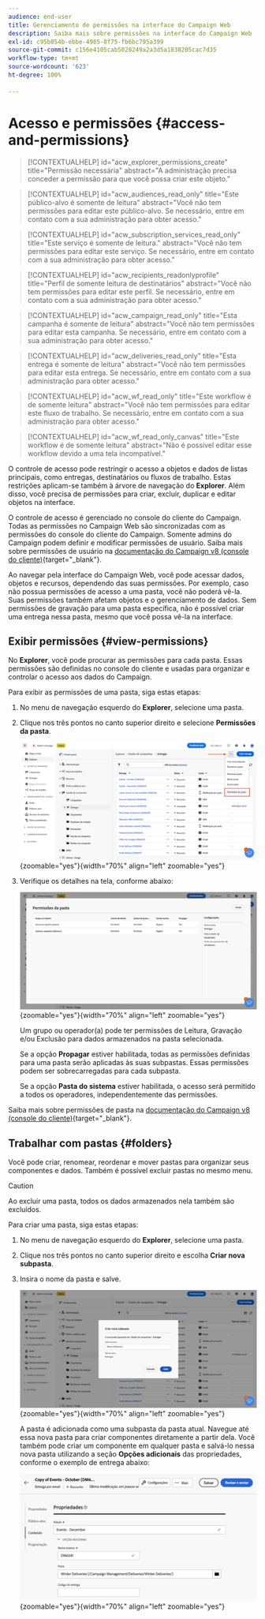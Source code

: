 ```yaml
---
audience: end-user
title: Gerenciamento de permissões na interface do Campaign Web
description: Saiba mais sobre permissões na interface do Campaign Web
exl-id: c95b854b-ebbe-4985-8f75-fb6bc795a399
source-git-commit: c156e4105cab5028249a2a3d5a1838205cac7d35
workflow-type: tm+mt
source-wordcount: '623'
ht-degree: 100%

---
```


# Acesso e permissões {#access-and-permissions}

>[!CONTEXTUALHELP]
>id="acw_explorer_permissions_create"
>title="Permissão necessária"
>abstract="A administração precisa conceder a permissão para que você possa criar este objeto."

>[!CONTEXTUALHELP]
>id="acw_audiences_read_only"
>title="Este público-alvo é somente de leitura"
>abstract="Você não tem permissões para editar este público-alvo. Se necessário, entre em contato com a sua administração para obter acesso."

>[!CONTEXTUALHELP]
>id="acw_subscription_services_read_only"
>title="Este serviço é somente de leitura."
>abstract="Você não tem permissões para editar este serviço. Se necessário, entre em contato com a sua administração para obter acesso."

>[!CONTEXTUALHELP]
>id="acw_recipients_readonlyprofile"
>title="Perfil de somente leitura de destinatários"
>abstract="Você não tem permissões para editar este perfil. Se necessário, entre em contato com a sua administração para obter acesso."

>[!CONTEXTUALHELP]
>id="acw_campaign_read_only"
>title="Esta campanha é somente de leitura"
>abstract="Você não tem permissões para editar esta campanha. Se necessário, entre em contato com a sua administração para obter acesso."

>[!CONTEXTUALHELP]
>id="acw_deliveries_read_only"
>title="Esta entrega é somente de leitura"
>abstract="Você não tem permissões para editar esta entrega. Se necessário, entre em contato com a sua administração para obter acesso."


>[!CONTEXTUALHELP]
>id="acw_wf_read_only"
>title="Este workflow é de somente leitura"
>abstract="Você não tem permissões para editar este fluxo de trabalho. Se necessário, entre em contato com a sua administração para obter acesso."

>[!CONTEXTUALHELP]
>id="acw_wf_read_only_canvas"
>title="Este workflow é de somente leitura"
>abstract="Não é possível editar esse workflow devido a uma tela incompatível."

O controle de acesso pode restringir o acesso a objetos e dados de listas principais, como entregas, destinatários ou fluxos de trabalho. Estas restrições aplicam-se também à árvore de navegação do **Explorer**. Além disso, você precisa de permissões para criar, excluir, duplicar e editar objetos na interface.

O controle de acesso é gerenciado no console do cliente do Campaign. Todas as permissões no Campaign Web são sincronizadas com as permissões do console do cliente do Campaign. Somente admins do Campaign podem definir e modificar permissões de usuário. Saiba mais sobre permissões de usuário na [documentação do Campaign v8 (console do cliente)](https://experienceleague.adobe.com/docs/campaign/campaign-v8/admin/permissions/gs-permissions.html?lang=pt-BR){target="_blank"}.

Ao navegar pela interface do Campaign Web, você pode acessar dados, objetos e recursos, dependendo das suas permissões. Por exemplo, caso não possua permissões de acesso a uma pasta, você não poderá vê-la. Suas permissões também afetam objetos e o gerenciamento de dados. Sem permissões de gravação para uma pasta específica, não é possível criar uma entrega nessa pasta, mesmo que você possa vê-la na interface.

## Exibir permissões {#view-permissions}

No **Explorer**, você pode procurar as permissões para cada pasta. Essas permissões são definidas no console do cliente e usadas para organizar e controlar o acesso aos dados do Campaign.

Para exibir as permissões de uma pasta, siga estas etapas:

1. No menu de navegação esquerdo do **Explorer**, selecione uma pasta.
1. Clique nos três pontos no canto superior direito e selecione **Permissões da pasta**.

   ![](assets/permissions-view-menu.png){zoomable=&quot;yes&quot;}{width="70%" align="left" zoomable="yes"}

1. Verifique os detalhes na tela, conforme abaixo:

   ![](assets/permissions-view-screen.png){zoomable=&quot;yes&quot;}{width="70%" align="left" zoomable="yes"}

   Um grupo ou operador(a) pode ter permissões de Leitura, Gravação e/ou Exclusão para dados armazenados na pasta selecionada.

   Se a opção **Propagar** estiver habilitada, todas as permissões definidas para uma pasta serão aplicadas às suas subpastas. Essas permissões podem ser sobrecarregadas para cada subpasta.

   Se a opção **Pasta do sistema** estiver habilitada, o acesso será permitido a todos os operadores, independentemente das permissões.

Saiba mais sobre permissões de pasta na [documentação do Campaign v8 (console do cliente)](https://experienceleague.adobe.com/docs/campaign/campaign-v8/admin/permissions/folder-permissions.html?lang=pt-BR){target="_blank"}.


## Trabalhar com pastas {#folders}

Você pode criar, renomear, reordenar e mover pastas para organizar seus componentes e dados. Também é possível excluir pastas no mesmo menu.

>[!CAUTION]
>
>Ao excluir uma pasta, todos os dados armazenados nela também são excluídos.

Para criar uma pasta, siga estas etapas:

1. No menu de navegação esquerdo do **Explorer**, selecione uma pasta.
1. Clique nos três pontos no canto superior direito e escolha **Criar nova subpasta**.
1. Insira o nome da pasta e salve.

   ![](assets/create-new-subfolder.png){zoomable=&quot;yes&quot;}{width="70%" align="left" zoomable="yes"}

   A pasta é adicionada como uma subpasta da pasta atual. Navegue até essa nova pasta para criar componentes diretamente a partir dela. Você também pode criar um componente em qualquer pasta e salvá-lo nessa nova pasta utilizando a seção **Opções adicionais** das propriedades, conforme o exemplo de entrega abaixo:

   ![](assets/delivery-properties-folder.png){zoomable=&quot;yes&quot;}{width="70%" align="left" zoomable="yes"}
